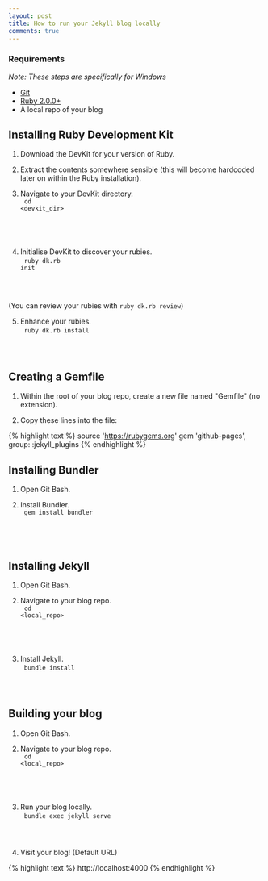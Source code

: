 ```yaml
---
layout: post
title: How to run your Jekyll blog locally
comments: true
---
```


### Requirements

<i>Note: These steps are specifically for Windows</i>

* <a href="https://git-scm.com/">Git</a>
* <a href="http://rubyinstaller.org/downloads/">Ruby 2.0.0+</a>
* A local repo of your blog


## Installing Ruby Development Kit

1. Download the DevKit for your version of Ruby.

2. Extract the contents somewhere sensible (this will become hardcoded later on within the Ruby installation).

3. Navigate to your DevKit directory.
<br/><code>
cd &lt;devkit_dir&gt;
</code>

4. Initialise DevKit to discover your rubies.
<br/><code>
ruby dk.rb init
</code>
<br/>(You can review your rubies with <code>ruby dk.rb review</code>)

5. Enhance your rubies.
<br/><code>
ruby dk.rb install
</code>


## Creating a Gemfile

1. Within the root of your blog repo, create a new file named "Gemfile" (no extension).

2. Copy these lines into the file:
        
{% highlight text %}
source 'https://rubygems.org'
gem 'github-pages', group: :jekyll_plugins
{% endhighlight %}


## Installing Bundler

1. Open Git Bash.

2. Install Bundler.
<br/><code>
gem install bundler
</code>


## Installing Jekyll

1. Open Git Bash.

2. Navigate to your blog repo.
<br/><code>
cd &lt;local_repo&gt;
</code>

3. Install Jekyll.
<br/><code>
bundle install
</code>


## Building your blog

1. Open Git Bash.

2. Navigate to your blog repo.
<br/><code>
cd &lt;local_repo&gt;
</code>

3. Run your blog locally.
<br/><code>
bundle exec jekyll serve
</code>

4. Visit your blog! (Default URL)

{% highlight text %}
http://localhost:4000
{% endhighlight %}
